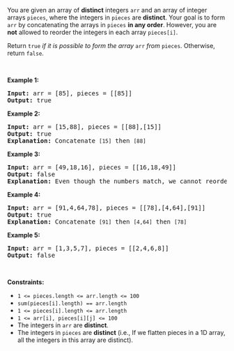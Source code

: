 <div><p>You are given an array of <strong>distinct</strong> integers <code>arr</code> and an array of integer arrays <code>pieces</code>, where the integers in <code>pieces</code> are <strong>distinct</strong>. Your goal is to form <code>arr</code> by concatenating the arrays in <code>pieces</code> <strong>in any order</strong>. However, you are <strong>not</strong> allowed to reorder the integers in each array <code>pieces[i]</code>.</p>

<p>Return <code>true</code> <em>if it is possible </em><em>to form the array </em><code>arr</code><em> from </em><code>pieces</code>. Otherwise, return <code>false</code>.</p>

<p>&nbsp;</p>
<p><strong>Example 1:</strong></p>

<pre><strong>Input:</strong> arr = [85], pieces = [[85]]
<strong>Output:</strong> true
</pre>

<p><strong>Example 2:</strong></p>

<pre><strong>Input:</strong> arr = [15,88], pieces = [[88],[15]]
<strong>Output:</strong> true
<strong>Explanation:</strong> Concatenate <code>[15]</code> then <code>[88]</code>
</pre>

<p><strong>Example 3:</strong></p>

<pre><strong>Input:</strong> arr = [49,18,16], pieces = [[16,18,49]]
<strong>Output:</strong> false
<strong>Explanation:</strong> Even though the numbers match, we cannot reorder pieces[0].
</pre>

<p><strong>Example 4:</strong></p>

<pre><strong>Input:</strong> arr = [91,4,64,78], pieces = [[78],[4,64],[91]]
<strong>Output:</strong> true
<strong>Explanation:</strong> Concatenate <code>[91]</code> then <code>[4,64]</code> then <code>[78]</code></pre>

<p><strong>Example 5:</strong></p>

<pre><strong>Input:</strong> arr = [1,3,5,7], pieces = [[2,4,6,8]]
<strong>Output:</strong> false
</pre>

<p>&nbsp;</p>
<p><strong>Constraints:</strong></p>

<ul>
	<li><code>1 &lt;= pieces.length &lt;= arr.length &lt;= 100</code></li>
	<li><code>sum(pieces[i].length) == arr.length</code></li>
	<li><code>1 &lt;= pieces[i].length &lt;= arr.length</code></li>
	<li><code>1 &lt;= arr[i], pieces[i][j] &lt;= 100</code></li>
	<li>The integers in&nbsp;<code>arr</code>&nbsp;are <strong>distinct</strong>.</li>
	<li>The integers in&nbsp;<code>pieces</code> are <strong>distinct</strong>&nbsp;(i.e., If we flatten pieces in a 1D array, all the integers in this array are distinct).</li>
</ul>
</div>